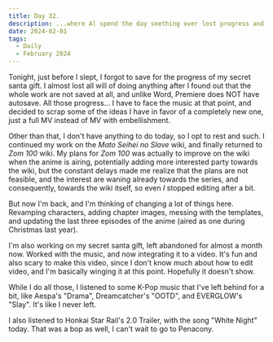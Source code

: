 ```yaml
---
title: Day 32.
description: ...where Al spend the day seething over lost progress and resting, coming back to an "old" wiki.
date: 2024-02-01
tags: 
  - Daily
  - February 2024
---
```


Tonight, just before I slept, I forgot to save for the progress of my secret santa gift. I almost lost all will of doing anything after I found out that the whole work are not saved at all, and unlike Word, Premiere does NOT have autosave. All those progress... I have to face the music at that point, and decided to scrap some of the ideas I have in favor of a completely new one, just a full MV instead of MV with embellishment.

Other than that, I don't have anything to do today, so I opt to rest and such. I continued my work on the *Mato Seihei no Slave* wiki, and finally returned to *Zom 100* wiki. My plans for *Zom 100* was actually to improve on the wiki when the anime is airing, potentially adding more interested party towards the wiki, but the constant delays made me realize that the plans are not feasible, and the interest are waning already towards the series, and consequently, towards the wiki itself, so even *I* stopped editing after a bit.

But now I'm back, and I'm thinking of changing a lot of things here. Revamping characters, adding chapter images, messing with the templates, and updating the last three episodes of the anime (aired as one during Christmas last year).

I'm also working on my secret santa gift, left abandoned for almost a month now. Worked with the music, and now integrating it to a video. It's fun and also scary to make this video, since I don't know much about how to edit video, and I'm basically winging it at this point. Hopefully it doesn't show.

While I do all those, I listened to some K-Pop music that I've left behind for a bit, like Aespa's "Drama", Dreamcatcher's "OOTD", and EVERGLOW's "Slay". It's like I never left.

I also listened to Honkai Star Rail's 2.0 Trailer, with the song "White Night" today. That was a bop as well, I can't wait to go to Penacony.